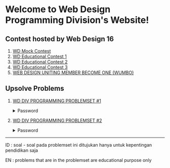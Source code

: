 # Welcome to Web Design Programming Division's Website!

## Contest hosted by Web Design 16

1. [WD Mock Contest](editorials/2020_mock_contest.html)
2. [WD Educational Contest 1](editorials/2020_WD_EDC_1.html)
3. [WD Educational Contest 2](editorials/2020_WD_EDC_2.html)
4. [WD Educational Contest 3]()
5. [WEB DESIGN UNITING MEMBER BECOME ONE (WUMBO)]()

## Upsolve Problems

1. [WD DIV PROGRAMMING PROBLEMSET #1](https://vjudge.net/contest/403839)

   <details>
     <summary>Password</summary>
     <pre> PracticeMakesPerfect</pre>
   </details>

2. [WD DIV PROGRAMMING PROBLEMSET #2](https://vjudge.net/contest/424747)

   <details>
    <summary>Password</summary>
    <pre> PracticeMakesPerfect</pre>
   </details> 

<hr>
<p>ID : soal - soal pada problemset ini ditujukan hanya untuk kepentingan pendidikan saja</p>
<p>EN : problems that are in the problemset are educational purpose only</p>
